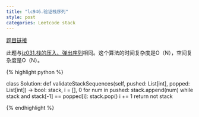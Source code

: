 ```yaml
---
title: "lc946.验证栈序列"
style: post
categories: Leetcode stack
---
```


[题目链接](https://leetcode-cn.com/problems/validate-stack-sequences/)

此题与[jz031.栈的压入、弹出序列](https://1e0ndavid.github.io/jz031/)相同。这个算法的时间复杂度是O（N），空间复杂度是O（N）。

{% highlight python %}

class Solution:
    def validateStackSequences(self, pushed: List[int], popped: List[int]) -> bool:
        stack, i = [], 0
        for num in pushed:
            stack.append(num)
            while stack and stack[-1] == popped[i]:
                stack.pop()
                i += 1
        return not stack

{% endhighlight %}


